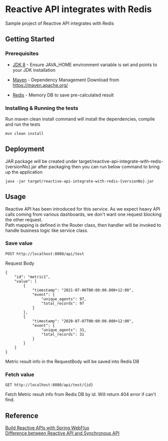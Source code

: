 # Reactive API integrates with Redis

Sample project of Reactive API integrates with Redis

## Getting Started

### Prerequisites

* [JDK 8](http://www.oracle.com/technetwork/pt/java/javase/overview/index.html) - Ensure JAVA_HOME environment variable
  is set and points to your JDK installation

* [Maven](https://maven.apache.org/) - Dependency Management Download from https://maven.apache.org/

* [Redis](https://redis.io/topics/quickstart) - Memory DB to save pre-calculated result

### Installing & Running the tests

Run maven clean install command will install the dependencies, compile and run the tests

```
mvn clean install
```

## Deployment

JAR package will be created under target/reactive-api-integrate-with-redis-{versionNo}.jar after packaging then you can run below
command to bring up the application

```
java -jar target/reactive-api-integrate-with-redis-{versionNo}.jar
```

## Usage

Reactive API has been introduced for this service. As we expect heavy API calls coming from various dashboards, we don't want one request blocking the other request.  
Path mapping is defined in the Router class, then handler will be invoked to handle business logic like service class.

### Save value

```
POST http://localhost:8080/api/test
```
Request Body
```
{
    "id": "metric1",
    "value": [
        {
            "timestamp": "2021-07-06T00:00:00.000+12:00",
            "event": {
                "unique_agents": 97,
                "total_records": 97
            }
        },
        {
            "timestamp": "2020-07-07T00:00:00.000+12:00",
            "event": {
                "unique_agents": 31,
                "total_records": 31
            }
        }
    ]
}
```
Metric result info in the RequestBody will be saved into Redis DB

### Fetch value

```
GET http://localhost:8080/api/test/{id}
```
Fetch Metric result info from Redis DB by id. Will return 404 error if can't find.

## Reference
[Build Reactive APIs with Spring WebFlux](https://developer.okta.com/blog/2018/09/24/reactive-apis-with-spring-webflux)  
[Difference between Reactive API and Synchronous API](https://dzone.com/articles/build-reactive-rest-apis-with-spring-webflux)